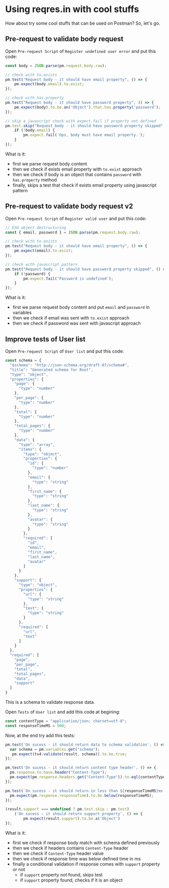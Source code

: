 # Using reqres.in with cool stuffs

How about try some cool stuffs that can be used on Postman? So, let's go.

## Pre-request to validate body request

Open `Pre-request Script` of `Register undefined user error` and put this code:

``` javascript
const body = JSON.parse(pm.request.body.raw);

// check with to.exists
pm.test("Request body - it should have email property", () => {
    pm.expect(body.email).to.exist;
});

// check with has.property
pm.test("Request body - it should have password property", () => {
    pm.expect(body).to.be.an('Object').that.has.property('password');
});

// skip a javascript check with expect.fail if property not defined
pm.test.skip("Request body - it should have password property skipped", () => {
    if (!body.email) {
        pm.expect.fail('Ops, body must have email property.');
    }
});
```
What is it:

 * first we parse request body content
 * then we check if exists email property with `to.exist` approach
 * then we check if body is an object that contains `password` with `has.property` method
 * finally, skips a test that check if exists email property using javascript pattern

## Pre-request to validate body request v2

Open `Pre-request Script` of `Register valid user` and put this code:

``` javascript
// ES6 object destructuring
const { email, password } = JSON.parse(pm.request.body.raw);

// check with to.exists
pm.test("Request body - it should have email property", () => {
    pm.expect(email).to.exist;
});

// check with javascript pattern
pm.test("Request body - it should have password property skipped", () => {
    if (!password) {
        pm.expect.fail('Password is undefined');
    }
});
```

What is it:

 * first we parse request body content and put `email` and `password` in variables
 * then we check if email was sent with `to.exist` approach
 * then we check if password was sent with javascript approach

## Improve tests of User list

Open `Pre-request Script` of `User list` and put this code:

``` javascript
const schema = {
  "$schema": "http://json-schema.org/draft-07/schema#",
  "title": "Generated schema for Root",
  "type": "object",
  "properties": {
    "page": {
      "type": "number"
    },
    "per_page": {
      "type": "number"
    },
    "total": {
      "type": "number"
    },
    "total_pages": {
      "type": "number"
    },
    "data": {
      "type": "array",
      "items": {
        "type": "object",
        "properties": {
          "id": {
            "type": "number"
          },
          "email": {
            "type": "string"
          },
          "first_name": {
            "type": "string"
          },
          "last_name": {
            "type": "string"
          },
          "avatar": {
            "type": "string"
          }
        },
        "required": [
          "id",
          "email",
          "first_name",
          "last_name",
          "avatar"
        ]
      }
    },
    "support": {
      "type": "object",
      "properties": {
        "url": {
          "type": "string"
        },
        "text": {
          "type": "string"
        }
      },
      "required": [
        "url",
        "text"
      ]
    }
  },
  "required": [
    "page",
    "per_page",
    "total",
    "total_pages",
    "data",
    "support"
  ]
}
```

This is a schema to validate response data.

Open `Tests` of `User list` and add this code at begining:

``` javascript
const contentType = "application/json; charset=utf-8";
const responseTimeMS = 500;
```

Now, at the end try add this tests:

``` javascript
pm.test('On sucess - it should return data to schema validation', () => {
  var schema = pm.variables.get("schema");
   pm.expect(tv4.validate(result, schema)).to.be.true;
});

pm.test('On sucess - it should return content type header', () => {
  pm.response.to.have.header("Content-Type");
  pm.expect(pm.response.headers.get("Content-Type")).to.eql(contentType);
});

pm.test(`On sucess - it should return in less than ${responseTimeMS}ms`, () => {
  pm.expect(pm.response.responseTime).to.be.below(responseTimeMS);
});

(result.support === undefined ? pm.test.skip : pm.test)
    ('On sucess - it should return support property', () => {
        pm.expect(result.support).to.be.a('Object')
});
```

What is it:

 * first we check if response body match with schema defined previously
 * then we check if headers contains `Content-Type` header
 * then we check if `Content-Type` header value
 * then we check if response time was below defined time in ms
 * finally a conditional validation if response comes with `support` property or not
   - if `support` property not found, skips test
   - if `support` property found, checks if it is an object
